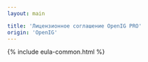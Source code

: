 ```yaml
---
layout: main

title: 'Лицензионное соглашение OpenIG PRO'
origin: 'OpenIG'
---
```


{% include eula-common.html %}